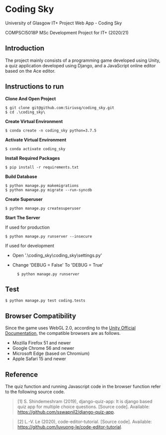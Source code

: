 # Coding Sky
University of Glasgow IT+ Project Web App - Coding Sky

COMPSCI5018P MSc Development Project for IT+ (2020/21)


## Introduction
The project mainly consists of a programming game developed using Unity, a quiz application developed using Django, and a JavaScript online editor based on the Ace editor.


## Instructions to run
**Clone And Open Project**

    $ git clone git@github.com:Siriusq/coding_sky.git
    $ cd .\coding_sky\

**Create Virtual Environment**

    $ conda create -n coding_sky python=3.7.5 

**Activate Virtual Environment**

    $ conda activate coding_sky

**Install Required Packages**

    $ pip install -r requirements.txt

**Build Database**

    $ python manage.py makemigrations
    $ python manage.py migrate --run-syncdb

**Create Superuser**

    $ python manage.py createsuperuser

**Start The Server**

If used for production

    $ python manage.py runserver --insecure

If used for development
- Open '.\coding_sky\coding_sky\settings.py'
- Change 'DEBUG = False' To 'DEBUG = True'

        $ python manage.py runserver

## Test

    $ python manage.py test coding.tests

## Browser Compatibility
Since the game uses WebGL 2.0, according to the [Unity Official Documentation](https://docs.unity3d.com/2021.1/Documentation/Manual/webgl-browsercompatibility.html), the compatible browsers are as follows.

- Mozilla Firefox 51 and newer
- Google Chrome 56 and newer
- Microsoft Edge (based on Chromium)
- Apple Safari 15 and newer

## Reference
The quiz function and running Javascript code in the browser function refer to the following source code.

> [1]	S. Shindemeshram (2019), django-quiz-app: It is django based quiz app for multiple choice questions. [Source code]. Available: https://github.com/sswapnil2/django-quiz-app.

> [2]	L.-V. Le (2020), code-editor-tutorial. [Source code]. Available: https://github.com/luvuong-le/code-editor-tutorial.

